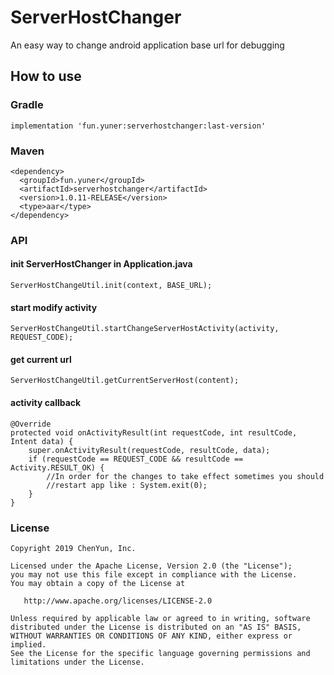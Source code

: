 # ServerHostChanger
An easy way to change android application base url for debugging

## How to use
### Gradle

    implementation 'fun.yuner:serverhostchanger:last-version'

### Maven

    <dependency>
      <groupId>fun.yuner</groupId>
      <artifactId>serverhostchanger</artifactId>
      <version>1.0.11-RELEASE</version>
      <type>aar</type>
    </dependency>

### API
#### init ServerHostChanger in Application.java
    ServerHostChangeUtil.init(context, BASE_URL);
#### start modify activity
    ServerHostChangeUtil.startChangeServerHostActivity(activity, REQUEST_CODE);
#### get current url
    ServerHostChangeUtil.getCurrentServerHost(content);
#### activity callback
    @Override
    protected void onActivityResult(int requestCode, int resultCode, Intent data) {
        super.onActivityResult(requestCode, resultCode, data);
        if (requestCode == REQUEST_CODE && resultCode == Activity.RESULT_OK) {
            //In order for the changes to take effect sometimes you should
            //restart app like : System.exit(0);
        }
    }

### License

    Copyright 2019 ChenYun, Inc.

    Licensed under the Apache License, Version 2.0 (the "License");
    you may not use this file except in compliance with the License.
    You may obtain a copy of the License at

       http://www.apache.org/licenses/LICENSE-2.0

    Unless required by applicable law or agreed to in writing, software
    distributed under the License is distributed on an "AS IS" BASIS,
    WITHOUT WARRANTIES OR CONDITIONS OF ANY KIND, either express or implied.
    See the License for the specific language governing permissions and
    limitations under the License.
